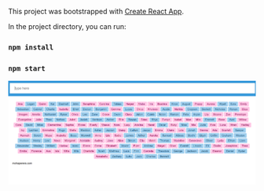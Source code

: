 This project was bootstrapped with [Create React App](https://github.com/facebookincubator/create-react-app).

In the project directory, you can run:

### `npm install`
### `npm start`

![Alt text](https://raw.githubusercontent.com/mohaperera/Reactjsonsearch/master/Capture.PNG)
 
